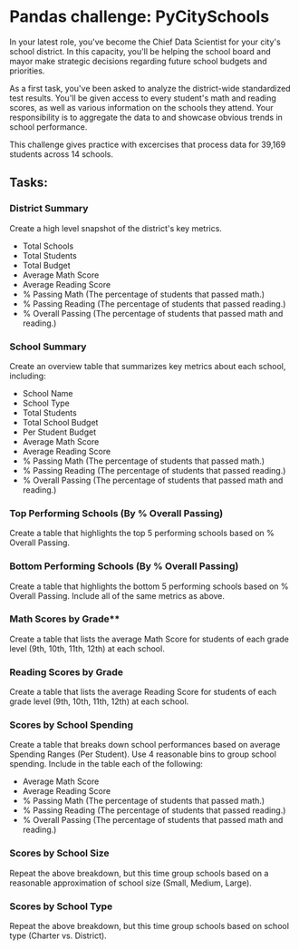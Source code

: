 # Pandas challenge: PyCitySchools
 
In your latest role, you've become the Chief Data Scientist for your city's school district. In this capacity, you'll be helping the  school board and mayor make strategic decisions regarding future school budgets and priorities.

As a first task, you've been asked to analyze the district-wide standardized test results. You'll be given access to every student's math and reading scores, as well as various information on the schools they attend. Your responsibility is to aggregate the data to and showcase obvious trends in school performance.

This challenge gives practice with excercises that process data for 39,169 students across 14 schools.

## Tasks:
### District Summary

Create a high level snapshot  of the district's key metrics.
- Total Schools
- Total Students
- Total Budget
- Average Math Score
- Average Reading Score
- % Passing Math (The percentage of students that passed math.)
- % Passing Reading (The percentage of students that passed reading.)
- % Overall Passing (The percentage of students that passed math and reading.)

### School Summary

Create an overview table that summarizes key metrics about each school, including:

- School Name
- School Type
- Total Students
- Total School Budget
- Per Student Budget
- Average Math Score
- Average Reading Score
- % Passing Math (The percentage of students that passed math.)
- % Passing Reading (The percentage of students that passed reading.)
- % Overall Passing (The percentage of students that passed math and reading.)

### Top Performing Schools (By % Overall Passing)

Create a table that highlights the top 5 performing schools based on % Overall Passing. 


### Bottom Performing Schools (By % Overall Passing)

Create a table that highlights the bottom 5 performing schools based on % Overall Passing. Include all of the same metrics as above.


### Math Scores by Grade**

Create a table that lists the average Math Score for students of each grade level (9th, 10th, 11th, 12th) at each school.


### Reading Scores by Grade

Create a table that lists the average Reading Score for students of each grade level (9th, 10th, 11th, 12th) at each school.


### Scores by School Spending

Create a table that breaks down school performances based on average Spending Ranges (Per Student). Use 4 reasonable bins to group school spending. Include in the table each of the following:

- Average Math Score
- Average Reading Score
- % Passing Math (The percentage of students that passed math.)
- % Passing Reading (The percentage of students that passed reading.)
- % Overall Passing (The percentage of students that passed math and reading.)




### Scores by School Size

Repeat the above breakdown, but this time group schools based on a reasonable approximation of school size (Small, Medium, Large).


### Scores by School Type

Repeat the above breakdown, but this time group schools based on school type (Charter vs. District).
